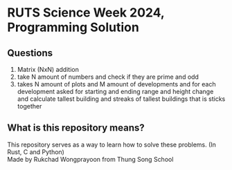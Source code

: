 # RUTS Science Week 2024, Programming Solution

## Questions

1. Matrix (NxN) addition
2. take N amount of numbers and check if they are prime and odd
3. takes N amount of plots and M amount of developments and for each development asked for starting and ending range and height change and calculate tallest building and streaks of tallest buildings that is sticks together

## What is this repository means?

This repository serves as a way to learn how to solve these problems. (In Rust, C and Python)  
Made by Rukchad Wongprayoon from Thung Song School